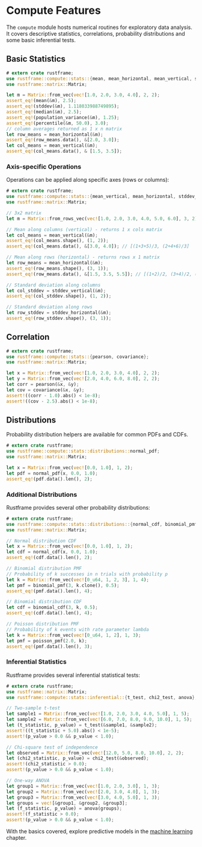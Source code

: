 # Compute Features

The `compute` module hosts numerical routines for exploratory data analysis.
It covers descriptive statistics, correlations, probability distributions and
some basic inferential tests.

## Basic Statistics

```rust
# extern crate rustframe;
use rustframe::compute::stats::{mean, mean_horizontal, mean_vertical, stddev, median, population_variance, percentile};
use rustframe::matrix::Matrix;

let m = Matrix::from_vec(vec![1.0, 2.0, 3.0, 4.0], 2, 2);
assert_eq!(mean(&m), 2.5);
assert_eq!(stddev(&m), 1.118033988749895);
assert_eq!(median(&m), 2.5);
assert_eq!(population_variance(&m), 1.25);
assert_eq!(percentile(&m, 50.0), 3.0);
// column averages returned as 1 x n matrix
let row_means = mean_horizontal(&m);
assert_eq!(row_means.data(), &[2.0, 3.0]);
let col_means = mean_vertical(&m);
assert_eq!(col_means.data(), & [1.5, 3.5]);
```

### Axis-specific Operations

Operations can be applied along specific axes (rows or columns):

```rust
# extern crate rustframe;
use rustframe::compute::stats::{mean_vertical, mean_horizontal, stddev_vertical, stddev_horizontal};
use rustframe::matrix::Matrix;

// 3x2 matrix
let m = Matrix::from_rows_vec(vec![1.0, 2.0, 3.0, 4.0, 5.0, 6.0], 3, 2);

// Mean along columns (vertical) - returns 1 x cols matrix
let col_means = mean_vertical(&m);
assert_eq!(col_means.shape(), (1, 2));
assert_eq!(col_means.data(), &[3.0, 4.0]); // [(1+3+5)/3, (2+4+6)/3]

// Mean along rows (horizontal) - returns rows x 1 matrix
let row_means = mean_horizontal(&m);
assert_eq!(row_means.shape(), (3, 1));
assert_eq!(row_means.data(), &[1.5, 3.5, 5.5]); // [(1+2)/2, (3+4)/2, (5+6)/2]

// Standard deviation along columns
let col_stddev = stddev_vertical(&m);
assert_eq!(col_stddev.shape(), (1, 2));

// Standard deviation along rows
let row_stddev = stddev_horizontal(&m);
assert_eq!(row_stddev.shape(), (3, 1));
```

## Correlation

```rust
# extern crate rustframe;
use rustframe::compute::stats::{pearson, covariance};
use rustframe::matrix::Matrix;

let x = Matrix::from_vec(vec![1.0, 2.0, 3.0, 4.0], 2, 2);
let y = Matrix::from_vec(vec![2.0, 4.0, 6.0, 8.0], 2, 2);
let corr = pearson(&x, &y);
let cov = covariance(&x, &y);
assert!((corr - 1.0).abs() < 1e-8);
assert!((cov - 2.5).abs() < 1e-8);
```

## Distributions

Probability distribution helpers are available for common PDFs and CDFs.

```rust
# extern crate rustframe;
use rustframe::compute::stats::distributions::normal_pdf;
use rustframe::matrix::Matrix;

let x = Matrix::from_vec(vec![0.0, 1.0], 1, 2);
let pdf = normal_pdf(x, 0.0, 1.0);
assert_eq!(pdf.data().len(), 2);
```

### Additional Distributions

Rustframe provides several other probability distributions:

```rust
# extern crate rustframe;
use rustframe::compute::stats::distributions::{normal_cdf, binomial_pmf, binomial_cdf, poisson_pmf};
use rustframe::matrix::Matrix;

// Normal distribution CDF
let x = Matrix::from_vec(vec![0.0, 1.0], 1, 2);
let cdf = normal_cdf(x, 0.0, 1.0);
assert_eq!(cdf.data().len(), 2);

// Binomial distribution PMF
// Probability of k successes in n trials with probability p
let k = Matrix::from_vec(vec![0_u64, 1, 2, 3], 1, 4);
let pmf = binomial_pmf(3, k.clone(), 0.5);
assert_eq!(pmf.data().len(), 4);

// Binomial distribution CDF
let cdf = binomial_cdf(3, k, 0.5);
assert_eq!(cdf.data().len(), 4);

// Poisson distribution PMF
// Probability of k events with rate parameter lambda
let k = Matrix::from_vec(vec![0_u64, 1, 2], 1, 3);
let pmf = poisson_pmf(2.0, k);
assert_eq!(pmf.data().len(), 3);
```

### Inferential Statistics

Rustframe provides several inferential statistical tests:

```rust
# extern crate rustframe;
use rustframe::matrix::Matrix;
use rustframe::compute::stats::inferential::{t_test, chi2_test, anova};

// Two-sample t-test
let sample1 = Matrix::from_vec(vec![1.0, 2.0, 3.0, 4.0, 5.0], 1, 5);
let sample2 = Matrix::from_vec(vec![6.0, 7.0, 8.0, 9.0, 10.0], 1, 5);
let (t_statistic, p_value) = t_test(&sample1, &sample2);
assert!((t_statistic + 5.0).abs() < 1e-5);
assert!(p_value > 0.0 && p_value < 1.0);

// Chi-square test of independence
let observed = Matrix::from_vec(vec![12.0, 5.0, 8.0, 10.0], 2, 2);
let (chi2_statistic, p_value) = chi2_test(&observed);
assert!(chi2_statistic > 0.0);
assert!(p_value > 0.0 && p_value < 1.0);

// One-way ANOVA
let group1 = Matrix::from_vec(vec![1.0, 2.0, 3.0], 1, 3);
let group2 = Matrix::from_vec(vec![2.0, 3.0, 4.0], 1, 3);
let group3 = Matrix::from_vec(vec![3.0, 4.0, 5.0], 1, 3);
let groups = vec![&group1, &group2, &group3];
let (f_statistic, p_value) = anova(groups);
assert!(f_statistic > 0.0);
assert!(p_value > 0.0 && p_value < 1.0);
```

With the basics covered, explore predictive models in the
[machine learning](./machine-learning.md) chapter.
